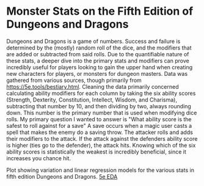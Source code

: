 # Monster Stats on the Fifth Edition of Dungeons and Dragons

Dungeons and Dragons is a game of numbers. Success and failure is determined by the (mostly) random roll of the dice, and the modifiers that are added or subtracted from said rolls. Due to the quantifiable nature of these stats, a deeper dive into the primary stats and modifiers can prove incredibly useful for players looking to gain the upper hand when creating new characters for players, or monsters for dungeon masters. Data was gathered from various sources, though primarily from https://5e.tools/bestiary.html. Cleaning the data primarily concerned calculating ability modifiers for each column by taking the six ability scores (Strength, Dexterity, Constitution, Intellect, Wisdom, and Charisma), subtracting that number by 10, and then dividing by two, always rounding down. This number is the primary number that is used when modifying dice rolls. My primary question I wanted to answer is "What ability score is the safest to roll against for a save" A save occurs when a magic user casts a spell that makes the enemy do a saving throw. The attacker rolls and adds their modifiers to the attack. If the attack against the defenders ability score is higher (ties go to the defender), the attack hits. Knowing which of the six ability scores is statistically the weakest is incredibly beneficial, since it increases you chance hit.

Plot showing variation and linear regression models for the various stats in fifth edition Dungeons and Dragons.
[5e EDA](https://user-images.githubusercontent.com/86172092/142287770-53c384ab-6db2-4a78-b644-8e2e1d32707b.png)
